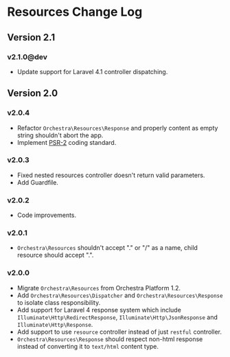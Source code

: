 Resources Change Log
==============

## Version 2.1

### v2.1.0@dev

* Update support for Laravel 4.1 controller dispatching.

## Version 2.0

### v2.0.4

* Refactor `Orchestra\Resources\Response` and properly content as empty string shouldn't abort the app.
* Implement [PSR-2](https://github.com/php-fig/fig-standards/blob/master/accepted/PSR-2-coding-style-guide.md) coding standard.

### v2.0.3

* Fixed nested resources controller doesn't return valid parameters.
* Add Guardfile.

### v2.0.2

* Code improvements.

### v2.0.1

* `Orchestra\Resources` shouldn't accept "." or "/" as a name, child resource should accept ".".

### v2.0.0

* Migrate `Orchestra\Resources` from Orchestra Platform 1.2.
* Add `Orchestra\Resources\Dispatcher` and `Orchestra\Resources\Response` to isolate class responsibility.
* Add support for Laravel 4 response system which include `Illuminate\Http\RedirectResponse`, `Illuminate\Http\JsonResponse` and `Illuminate\Http\Response`.
* Add support to use `resource` controller instead of just `restful` controller.
* `Orchestra\Resources\Response` should respect non-html response instead of converting it to `text/html` content type.
